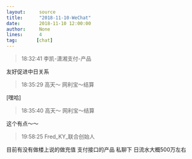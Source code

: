 ```yaml
---
layout:     source 
title:      "2018-11-10-WeChat"
date:       2018-11-10 12:00:00
author:     None
lines:      4 
tag:       [chat]
---
```

> 18:32:41  李凯-潇湘支付-产品  
   
友好促进中日关系  
   
> 18:35:29  高天～ 网利宝～结算  
   
[嘿哈]  
   
> 18:35:40  高天～ 网利宝～结算  
   
这个有点～～  
   
> 19:58:25  Fred_KY_联合创始人  
   
目前有没有做楼上说的做充值 支付接口的产品 私聊下 日流水大概500万左右   
   
